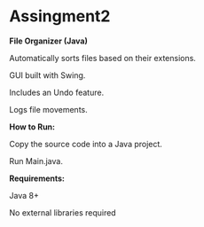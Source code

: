 # Assingment2

**File Organizer (Java)**

Automatically sorts files based on their extensions.

GUI built with Swing.

Includes an Undo feature.

Logs file movements.

**How to Run:**

Copy the source code into a Java project.

Run Main.java.

**Requirements:**

Java 8+

No external libraries required
